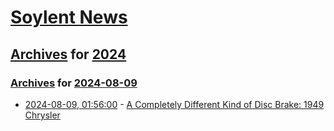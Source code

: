 # [Soylent News](../../../README.md)

## [Archives](../../index.md) for [2024](../index.md)

### [Archives](../../index.md) for [2024-08-09](index.md)

* [2024-08-09, 01:56:00](https://soylentnews.org/article.pl?sid=24/08/07/1656254&from=rss) - [A Completely Different Kind of Disc Brake: 1949 Chrysler](https://soylentnews.org/article.pl?sid=24/08/07/1656254&from=rss)
